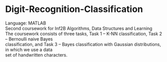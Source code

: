 # Digit-Recognition-Classification
Language: MATLAB  
Second coursework for Inf2B Algorithms, Data Structures and Learning    
The coursework consists of three tasks, Task 1  –  K-NN classification, Task 2  –  Bernoulli naive Bayes  
classification, and Task 3  –  Bayes classification with Gaussian distributions, in which we use a data  
set of handwritten characters.

